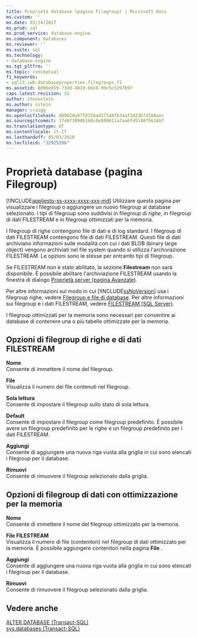 ```yaml
---
title: Proprietà database (pagina Filegroup) | Microsoft Docs
ms.custom: ''
ms.date: 03/14/2017
ms.prod: sql
ms.prod_service: database-engine
ms.component: databases
ms.reviewer: ''
ms.suite: sql
ms.technology:
- database-engine
ms.tgt_pltfrm: ''
ms.topic: conceptual
f1_keywords:
- sql13.swb.databaseproperties.filegroups.f1
ms.assetid: 8d06e859-73dd-4019-b6e8-99c5c5297697
caps.latest.revision: 31
author: stevestein
ms.author: sstein
manager: craigg
ms.openlocfilehash: d8902da97f015bad1f548fb3aaf3d23b7d108aec
ms.sourcegitcommit: 1740f3090b168c0e809611a7aa6fd514075616bf
ms.translationtype: HT
ms.contentlocale: it-IT
ms.lasthandoff: 05/03/2018
ms.locfileid: "32925286"
---
```

# <a name="database-properties-filegroups-page"></a>Proprietà database (pagina Filegroup)
[!INCLUDE[appliesto-ss-xxxx-xxxx-xxx-md](../../includes/appliesto-ss-xxxx-xxxx-xxx-md.md)]
  Utilizzare questa pagina per visualizzare i filegroup o aggiungere un nuovo filegroup al database selezionato. I tipi di filegroup sono suddivisi in filegroup di *righe*, in filegroup di dati FILESTREAM e in filegroup ottimizzati per la memoria.  
  
 I filegroup di righe contengono file di dati e di log standard. I filegroup di dati FILESTREAM contengono file di dati FILESTREAM. Questi file di dati archiviano informazioni sulle modalità con cui i dati BLOB (binary large object) vengono archiviati nel file system quando si utilizza l'archiviazione FILESTREAM. Le opzioni sono le stesse per entrambi tipi di filegroup.  
  
 Se FILESTREAM non è stato abilitato, la sezione **Filestream** non sarà disponibile. È possibile abilitare l'archiviazione FILESTREAM usando la finestra di dialogo [Proprietà server (pagina Avanzate)](../../database-engine/configure-windows/server-properties-advanced-page.md).  
  
 Per altre informazioni sul modo in cui [!INCLUDE[ssNoVersion](../../includes/ssnoversion-md.md)] usa i filegroup righe, vedere [Filegroup e file di database](../../relational-databases/databases/database-files-and-filegroups.md). Per altre informazioni sui filegroup e i dati FILESTREAM, vedere [FILESTREAM &#40;SQL Server&#41;](../../relational-databases/blob/filestream-sql-server.md).  
  
 I filegroup ottimizzati per la memoria sono necessari per consentire ai database di contenere una o più tabelle ottimizzate per la memoria.  
  
## <a name="row-and-filestream-data-filegroup-options"></a>Opzioni di filegroup di righe e di dati FILESTREAM  
 **Nome**  
 Consente di immettere il nome del filegroup.  
  
 **File**  
 Visualizza il numero dei file contenuti nel filegroup.  
  
 **Sola lettura**  
 Consente di impostare il filegroup sullo stato di sola lettura.  
  
 **Default**  
 Consente di impostare il filegroup come filegroup predefinito. È possibile avere un filegroup predefinito per le righe e un filegroup predefinito per i dati FILESTREAM.  
  
 **Aggiungi**  
 Consente di aggiungere una nuova riga vuota alla griglia in cui sono elencati i filegroup per il database.  
  
 **Rimuovi**  
 Consente di rimuovere il filegroup selezionato dalla griglia.  
  
## <a name="memory-optimized-data-filegroup-options"></a>Opzioni di filegroup di dati con ottimizzazione per la memoria  
 **Nome**  
 Consente di immettere il nome del filegroup ottimizzato per la memoria.  
  
 **File FILESTREAM**  
 Visualizza il numero di file (contenitori) nel filegroup di dati ottimizzato per la memoria. È possibile aggiungere contenitori nella pagina **File** .  
  
 **Aggiungi**  
 Consente di aggiungere una nuova riga vuota alla griglia in cui sono elencati i filegroup per il database.  
  
 **Rimuovi**  
 Consente di rimuovere il filegroup selezionato dalla griglia.  
  
## <a name="see-also"></a>Vedere anche  
 [ALTER DATABASE &#40;Transact-SQL&#41;](../../t-sql/statements/alter-database-transact-sql.md)   
 [sys.databases &#40;Transact-SQL&#41;](../../relational-databases/system-catalog-views/sys-databases-transact-sql.md)  
  
  
